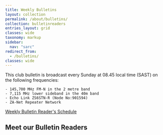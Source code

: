 ```yaml
---
title: Weekly Bulletins
layout: collection
permalink: /about/bulletins/
collection: bulletinreaders
entries_layout: grid
classes: wide
taxonomy: markup
sidebar:
  nav: "sarc"
redirect_from:
  - /bulletins/
classes: wide
---
```

This club bulletin is broadcast every Sunday at 08.45 local time (SAST) on the following frequencies:

    - 145,700 MHz FM-N in the 2 metre band
    - 7,115	MHz	lower sideband in the 40m band
    - Echo Link	ZS6STN-R (Node No:901594) 
    - ZA-Net Repeater Network
    
[Weekly Bulletin Reader's Schedule](/about/bulletins/schedule)

## Meet our Bulletin Readers
